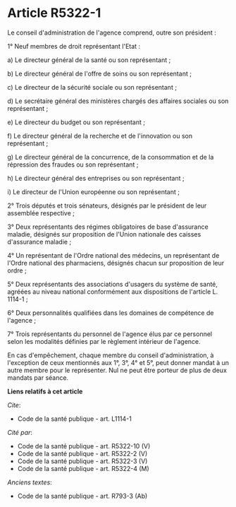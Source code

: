 # Article R5322-1

Le conseil d'administration de l'agence comprend, outre son président : 

1° Neuf membres de droit représentant l'Etat : 

a) Le directeur général de la santé ou son représentant ; 

b) Le directeur général de l'offre de soins ou son représentant ; 

c) Le directeur de la sécurité sociale ou son représentant ; 

d) Le secrétaire général des ministères chargés des affaires sociales ou son représentant ; 

e) Le directeur du budget ou son représentant ; 

f) Le directeur général de la recherche et de l'innovation ou son représentant ; 

g) Le directeur général de la concurrence, de la consommation et de la répression des fraudes ou son représentant ; 

h) Le directeur général des entreprises ou son représentant ; 

i) Le directeur de l'Union européenne ou son représentant ; 

2° Trois députés et trois sénateurs, désignés par le président de leur assemblée respective ; 

3° Deux représentants des régimes obligatoires de base d'assurance maladie, désignés sur proposition de l'Union nationale des
caisses d'assurance maladie ; 

4° Un représentant de l'Ordre national des médecins, un représentant de l'Ordre national des pharmaciens, désignés chacun sur
proposition de leur ordre ; 

5° Deux représentants des associations d'usagers du système de santé, agréées au niveau national conformément aux
dispositions de l'article L. 1114-1 ; 

6° Deux personnalités qualifiées dans les domaines de compétence de l'agence ; 

7° Trois représentants du personnel de l'agence élus par ce personnel selon les modalités définies par le règlement intérieur
de l'agence. 

En cas d'empêchement, chaque membre du conseil d'administration, à l'exception de ceux mentionnés aux 1°, 3°, 4° et 5°, peut
donner mandat à un autre membre pour le représenter. Nul ne peut être porteur de plus de deux mandats par séance.

**Liens relatifs à cet article**

_Cite_:

  - Code de la santé publique - art. L1114-1

_Cité par_:

  - Code de la santé publique - art. R5322-10 (V)
  - Code de la santé publique - art. R5322-2 (V)
  - Code de la santé publique - art. R5322-3 (V)
  - Code de la santé publique - art. R5322-4 (M)

_Anciens textes_:

  - Code de la santé publique - art. R793-3 (Ab)
